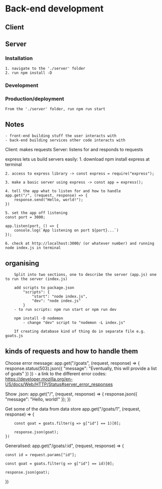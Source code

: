 # Back-end development


## Client

## Server

### Installation
    1. navigate to the './server' folder
    2. run npm install -D

### Development
    

### Production/deployment
    From the './server' folder, run npm run start

## Notes
    - front-end building stuff the user interacts with
    - back-end building services other code interacts with

Client: makes requests
Server: listens for and responds to requests

express lets us build servers easily:
    1. download npm install express at terminal

    2. access to express library -> const express = require("express");

    3. make a basic server using express -> const app = express();

    4. tell the app what to listen for and how to handle 
    app.get("/", (request, response) => {
        response.send("Hello, world!");
    })

    5. set the app off listening
    const port = 3000;

    app.listen(port, () => {
        console.log(`App listening on port ${port}...`) 
    });

    6. check at http://localhost:3000/ (or whatever number) and running node index.js in terminal

## organising
        Split into two sections, one to describe the server (app.js) one to run the server (index.js)

        add scripts to package.json
            "scripts": {
                "start": "node index.js",
                "dev": "node index.js"
            }
        - to run scripts: npm run start or npm run dev

        npm install -D nodemon
            - change "dev" script to "nodemon -L index.js"
        
        If creating database kind of thing do in separate file e.g. goats.js


## kinds of requests and how to handle them
Choose error message:
    app.get("/goats", (request, response) => {
        response.status(503).json({
            "message": "Eventually, this will provide a list of goats"
        })
    })
    - a link to the different error codes:
        https://developer.mozilla.org/en-US/docs/Web/HTTP/Status#server_error_responses 

Show .json:
    app.get("/", (request, response) => {
        response.json({
            "message": "Hello, world!"
        });
    })

Get some of the data from data store
    app.get("/goats/1", (request, response) => {

        const goat = goats.filter(g => g["id"] == 1)[0];

        response.json(goat);
    })
Generalised:
    app.get("/goats/:id", (request, response) => {
    
    const id = request.params["id"];

    const goat = goats.filter(g => g["id"] == id)[0];

    response.json(goat);
})